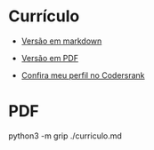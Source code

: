 # Currículo #

* [Versão em markdown](https://github.com/fuhrmann/curriculo/blob/master/curriculo.md)

* [Versão em PDF](https://github.com/fuhrmann/curriculo/blob/master/curriculo.pdf)

* [Confira meu perfil no Codersrank](https://profile.codersrank.io/user/fuhrmann)


# PDF #

python3 -m grip ./curriculo.md
